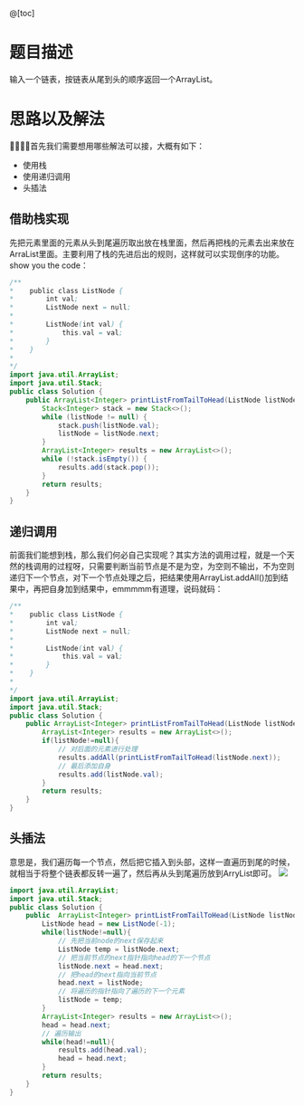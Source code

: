 @[toc]
# 题目描述
输入一个链表，按链表从尾到头的顺序返回一个ArrayList。


# 思路以及解法
🙋‍♂️🙋‍♂️首先我们需要想用哪些解法可以接，大概有如下：
- 使用栈
- 使用递归调用
- 头插法

## 借助栈实现
先把元素里面的元素从头到尾遍历取出放在栈里面，然后再把栈的元素去出来放在ArraList里面。主要利用了栈的先进后出的规则，这样就可以实现倒序的功能。show you the code：
```java
/**
*    public class ListNode {
*        int val;
*        ListNode next = null;
*
*        ListNode(int val) {
*            this.val = val;
*        }
*    }
*
*/
import java.util.ArrayList;
import java.util.Stack;
public class Solution {
    public ArrayList<Integer> printListFromTailToHead(ListNode listNode) {
        Stack<Integer> stack = new Stack<>();
        while (listNode != null) {
            stack.push(listNode.val);
            listNode = listNode.next;
        }
        ArrayList<Integer> results = new ArrayList<>();
        while (!stack.isEmpty()) {
            results.add(stack.pop()); 
        }
        return results;
    }
}
```

## 递归调用
前面我们能想到栈，那么我们何必自己实现呢？其实方法的调用过程，就是一个天然的栈调用的过程呀，只需要判断当前节点是不是为空，为空则不输出，不为空则递归下一个节点，对下一个节点处理之后，把结果使用ArrayList.addAll()加到结果中，再把自身加到结果中，emmmmm有道理，说码就码：
```java
/**
*    public class ListNode {
*        int val;
*        ListNode next = null;
*
*        ListNode(int val) {
*            this.val = val;
*        }
*    }
*
*/
import java.util.ArrayList;
import java.util.Stack;
public class Solution {
    public ArrayList<Integer> printListFromTailToHead(ListNode listNode) {
        ArrayList<Integer> results = new ArrayList<>();
        if(listNode!=null){
            // 对后面的元素进行处理
            results.addAll(printListFromTailToHead(listNode.next));
            // 最后添加自身
            results.add(listNode.val);
        }
        return results;
    }
}
```

## 头插法
意思是，我们遍历每一个节点，然后把它插入到头部，这样一直遍历到尾的时候，就相当于将整个链表都反转一遍了，然后再从头到尾遍历放到ArryList即可。
![](https://imgconvert.csdnimg.cn/aHR0cHM6Ly9tYXJrZG93bnBpY3R1cmUub3NzLWNuLXFpbmdkYW8uYWxpeXVuY3MuY29tLzIwMjAwNjMwMjM0NDI4LnBuZw?x-oss-process=image/format,png)

```java
import java.util.ArrayList;
import java.util.Stack;
public class Solution {
    public  ArrayList<Integer> printListFromTailToHead(ListNode listNode) {
        ListNode head = new ListNode(-1);
        while(listNode!=null){
            // 先把当前node的next保存起来
            ListNode temp = listNode.next;
            // 把当前节点的next指针指向head的下一个节点
            listNode.next = head.next;
            // 把head的next指向当前节点
            head.next = listNode;
            // 将遍历的指针指向了遍历的下一个元素
            listNode = temp;
        }
        ArrayList<Integer> results = new ArrayList<>();
        head = head.next;
        // 遍历输出
        while(head!=null){
            results.add(head.val);
            head = head.next;
        }
        return results;
    }
}
```

